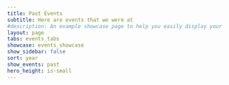 ```yaml
---
title: Past Events
subtitle: Here are events that we were at
#description: An example showcase page to help you easily display your work
layout: page
tabs: events_tabs
showcase: events_showcase
show_sidebar: false
sort: year
show_events: past
hero_height: is-small
---
```

